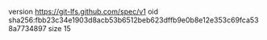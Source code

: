 version https://git-lfs.github.com/spec/v1
oid sha256:fbb23c34e1903d8acb53b6512beb623dffb9e0b8e12e353c69fca538a7734897
size 15
